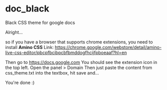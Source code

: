# doc_black
Black CSS theme for google docs

Alright...

so if you have a browser that supports chrome extensions, you need to install **Amino CSS**
Link: https://chrome.google.com/webstore/detail/amino-live-css-editor/pbcpfbcibpcbfbmddogfhcijfpboeaaf?hl=en

Then go to https://docs.google.com
You should see the extension icon in the top left.
Open the panel > Domain
Then just paste the content from css_theme.txt into the textbox, hit save and...

You're done :)

